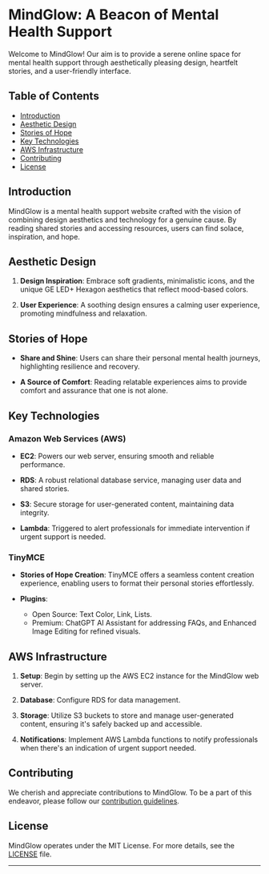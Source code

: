 # MindGlow: A Beacon of Mental Health Support

Welcome to MindGlow! Our aim is to provide a serene online space for mental health support through aesthetically pleasing design, heartfelt stories, and a user-friendly interface.

## Table of Contents

- [Introduction](#introduction)
- [Aesthetic Design](#aesthetic-design)
- [Stories of Hope](#stories-of-hope)
- [Key Technologies](#key-technologies)
- [AWS Infrastructure](#aws-infrastructure)
- [Contributing](#contributing)
- [License](#license)

## Introduction

MindGlow is a mental health support website crafted with the vision of combining design aesthetics and technology for a genuine cause. By reading shared stories and accessing resources, users can find solace, inspiration, and hope.

## Aesthetic Design

1. **Design Inspiration**: Embrace soft gradients, minimalistic icons, and the unique GE LED+ Hexagon aesthetics that reflect mood-based colors.

2. **User Experience**: A soothing design ensures a calming user experience, promoting mindfulness and relaxation.

## Stories of Hope

- **Share and Shine**: Users can share their personal mental health journeys, highlighting resilience and recovery.
  
- **A Source of Comfort**: Reading relatable experiences aims to provide comfort and assurance that one is not alone.

## Key Technologies

### Amazon Web Services (AWS)

- **EC2**: Powers our web server, ensuring smooth and reliable performance.
  
- **RDS**: A robust relational database service, managing user data and shared stories.

- **S3**: Secure storage for user-generated content, maintaining data integrity.

- **Lambda**: Triggered to alert professionals for immediate intervention if urgent support is needed.

### TinyMCE

- **Stories of Hope Creation**: TinyMCE offers a seamless content creation experience, enabling users to format their personal stories effortlessly.

- **Plugins**:
  - Open Source: Text Color, Link, Lists.
  - Premium: ChatGPT AI Assistant for addressing FAQs, and Enhanced Image Editing for refined visuals.

## AWS Infrastructure

1. **Setup**: Begin by setting up the AWS EC2 instance for the MindGlow web server.
  
2. **Database**: Configure RDS for data management.

3. **Storage**: Utilize S3 buckets to store and manage user-generated content, ensuring it's safely backed up and accessible.

4. **Notifications**: Implement AWS Lambda functions to notify professionals when there's an indication of urgent support needed.

## Contributing

We cherish and appreciate contributions to MindGlow. To be a part of this endeavor, please follow our [contribution guidelines](CONTRIBUTING.md).

## License

MindGlow operates under the MIT License. For more details, see the [LICENSE](LICENSE) file.

---
